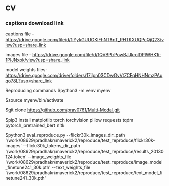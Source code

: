 # cv
### captions download link
captions file - https://drive.google.com/file/d/1iYykGUUOKlFhNT8nT_RHTKXUQPcQjQ23/view?usp=share_link


images file - https://drive.google.com/file/d/1QVBPbPowBJJkrolDPIWHK1i-1PIJNxpk/view?usp=share_link


model weights files- https://drive.google.com/drive/folders/17ilpn03CDwGvVtZCFqHNHNmzPAuqo78L?usp=share_link



Reproducing commands
$python3 -m venv myenv


$source myenv/bin/activate


$git clone https://github.com/prav0761/Multi-Modal.git


$pip3 install matplotlib torch torchvision pillow requests tqdm pytorch_pretrained_bert nltk



$python3 eval_reproduce.py --flickr30k_images_dir_path '/work/08629/pradhakr/maverick2/reproduce/test_reproduce/flickr30k-images' --flickr30k_tokens_dir_path '/work/08629/pradhakr/maverick2/reproduce/test_reproduce/results_20130124.token' --image_weights_file '/work/08629/pradhakr/maverick2/reproduce/test_reproduce/image_model_finetune241_30k.pth' --text_weights_file '/work/08629/pradhakr/maverick2/reproduce/test_reproduce/text_model_finetune241_30k.pth'

